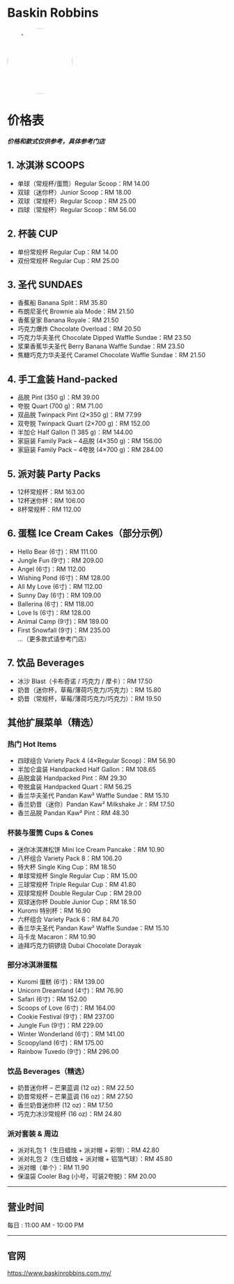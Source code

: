 ﻿# Baskin Robbins

<img src="https://img.xmummap.com/G_br_logo.png"
width="150"
height="150"
alt="BR"
style="border-radius: 75px;">

# 价格表

***价格和款式仅供参考，具体参考门店***

## 1. 冰淇淋 SCOOPS
- 单球（常规杯/蛋筒）Regular Scoop：RM 14.00  
- 双球（迷你杯）Junior Scoop：RM 18.00  
- 双球（常规杯）Regular Scoop：RM 25.00  
- 四球（常规杯）Regular Scoop：RM 56.00  

## 2. 杯装 CUP
- 单份常规杯 Regular Cup：RM 14.00  
- 双份常规杯 Regular Cup：RM 25.00  

## 3. 圣代 SUNDAES
- 香蕉船 Banana Split：RM 35.80  
- 布朗尼圣代 Brownie ala Mode：RM 21.50  
- 香蕉皇家 Banana Royale：RM 21.50  
- 巧克力爆炸 Chocolate Overload：RM 20.50  
- 巧克力华夫圣代 Chocolate Dipped Waffle Sundae：RM 23.50  
- 浆果香蕉华夫圣代 Berry Banana Waffle Sundae：RM 23.50  
- 焦糖巧克力华夫圣代 Caramel Chocolate Waffle Sundae：RM 21.50  

## 4. 手工盒装 Hand-packed
- 品脱 Pint (350 g)：RM 39.00  
- 夸脱 Quart (700 g)：RM 71.00  
- 双品脱 Twinpack Pint (2×350 g)：RM 77.99  
- 双夸脱 Twinpack Quart (2×700 g)：RM 152.00  
- 半加仑 Half Gallon (1 385 g)：RM 144.00  
- 家庭装 Family Pack – 4品脱 (4×350 g)：RM 156.00  
- 家庭装 Family Pack – 4夸脱 (4×700 g)：RM 284.00  

## 5. 派对装 Party Packs
- 12杯常规杯：RM 163.00  
- 12杯迷你杯：RM 106.00  
- 8杯常规杯：RM 112.00  

## 6. 蛋糕 Ice Cream Cakes（部分示例）
- Hello Bear (6寸)：RM 111.00  
- Jungle Fun (9寸)：RM 209.00  
- Angel (6寸)：RM 112.00  
- Wishing Pond (6寸)：RM 128.00  
- All My Love (6寸)：RM 112.00  
- Sunny Day (6寸)：RM 109.00  
- Ballerina (6寸)：RM 118.00  
- Love Is (6寸)：RM 128.00  
- Animal Camp (9寸)：RM 189.00  
- First Snowfall (9寸)：RM 235.00  
…（更多款式请参考门店）  

## 7. 饮品 Beverages
- 冰沙 Blast（卡布奇诺 / 巧克力 / 摩卡）：RM 17.50  
- 奶昔（迷你杯，草莓/薄荷巧克力/巧克力）：RM 15.80  
- 奶昔（常规杯，草莓/薄荷巧克力/巧克力）：RM 19.50  


##  其他扩展菜单（精选）

### 热门 Hot Items
- 四球组合 Variety Pack 4 (4×Regular Scoop)：RM 56.90  
- 半加仑盒装 Handpacked Half Gallon：RM 108.65  
- 品脱盒装 Handpacked Pint：RM 29.30  
- 夸脱盒装 Handpacked Quart：RM 56.25  
- 香兰华夫圣代 Pandan Kaw² Waffle Sundae：RM 15.10  
- 香兰奶昔（迷你）Pandan Kaw² Milkshake Jr：RM 17.50  
- 香兰品脱 Pandan Kaw² Pint：RM 48.30  

### 杯装与蛋筒 Cups & Cones
- 迷你冰淇淋松饼 Mini Ice Cream Pancake：RM 10.90  
- 八杯组合 Variety Pack 8：RM 106.20  
- 特大杯 Single King Cup：RM 18.50  
- 单球常规杯 Single Regular Cup：RM 15.00  
- 三球常规杯 Triple Regular Cup：RM 41.80  
- 双球常规杯 Double Regular Cup：RM 29.00  
- 双球迷你杯 Double Junior Cup：RM 18.50  
- Kuromi 特别杯：RM 16.90  
- 六杯组合 Variety Pack 6：RM 84.70  
- 香兰华夫圣代 Pandan Kaw² Waffle Sundae：RM 15.10  
- 马卡龙 Macaron：RM 10.90  
- 迪拜巧克力铜锣烧 Dubai Chocolate Dorayak
### 部分冰淇淋蛋糕
- Kuromi 蛋糕 (6寸)：RM 139.00  
- Unicorn Dreamland (4寸)：RM 76.90  
- Safari (6寸)：RM 152.00  
- Scoops of Love (6寸)：RM 164.00  
- Cookie Festival (9寸)：RM 237.00  
- Jungle Fun (9寸)：RM 229.00  
- Winter Wonderland (6寸)：RM 141.00  
- Scoopyland (6寸)：RM 175.00  
- Rainbow Tuxedo (9寸)：RM 296.00  

### 饮品 Beverages（精选）
- 奶昔迷你杯 – 芒果蓝调 (12 oz)：RM 22.50  
- 奶昔常规杯 – 芒果蓝调 (16 oz)：RM 27.50  
- 香兰奶昔迷你杯 (12 oz)：RM 17.50  
- 巧克力冰沙常规杯 (16 oz)：RM 24.80  

### 派对套装 & 周边
- 派对礼包 1（生日蜡烛 + 派对帽 + 彩带）：RM 42.80  
- 派对礼包 2（生日蜡烛 + 派对帽 + 铝箔气球）：RM 45.80  
- 派对帽（单个）：RM 11.90  
- 保温袋 Cooler Bag (小号，可装2夸脱)：RM 20.00  

---


## 营业时间

每日 : 11:00 AM - 10:00 PM

---

## 官网

https://www.baskinrobbins.com.my/
